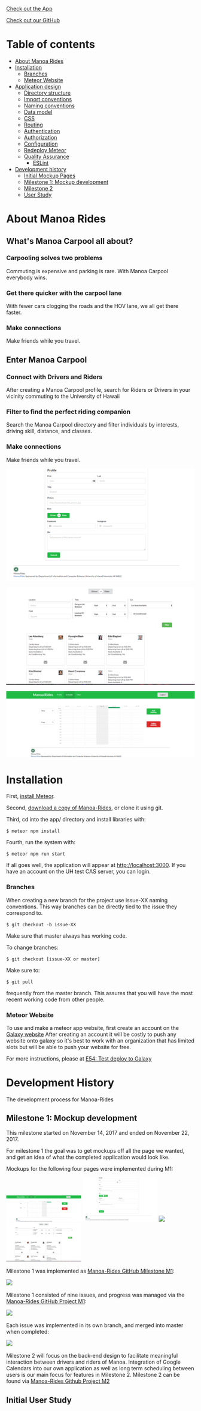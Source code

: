[Check out the App](https://manoa-rides.meteorapp.com)

[Check out our GitHub](https://github.com/manoa-rides)

# Table of contents

* [About Manoa Rides](#about-bowfolios)
* [Installation](#installation)
  * [Branches](#branches)
  * [Meteor Website](#meteor-website)
* [Application design](#application-design)
  * [Directory structure](#directory-structure)
  * [Import conventions](#import-conventions)
  * [Naming conventions](#naming-conventions)
  * [Data model](#data-model)
  * [CSS](#css)
  * [Routing](#routing)
  * [Authentication](#authentication)
  * [Authorization](#authorization)
  * [Configuration](#configuration)
  * [Redeploy Meteor](#redeploy-meteor)
  * [Quality Assurance](#quality-assurance)
    * [ESLint](#eslint)
* [Development history](#development-history)
  * [Initial Mockup Pages](#initial-mockup-pages)
  * [Milestone 1: Mockup development](#milestone-1-mockup-development)
  * [Milestone 2](#milestone-2)
  * [User Study](#initial-user-study)


# About Manoa Rides 

## What's Manoa Carpool all about?
### Carpooling solves two problems

Commuting is expensive and parking is rare. With Manoa Carpool everybody wins.

### Get there quicker with the carpool lane

With fewer cars clogging the roads and the HOV lane, we all get there faster.

### Make connections

Make friends while you travel.


## Enter Manoa Carpool
### Connect with Drivers and Riders

After creating a Manoa Carpool profile, search for Riders or Drivers in your vicinity commuting to the University of Hawaii

### Filter to find the perfect riding companion

Search the Manoa Carpool directory and filter individuals by interests, driving skill, distance, and classes.

### Make connections

Make friends while you travel.

![](images/profile-mockup.png)

![](images/filterpage.png)

![](images/schedule-mockup.png)


# Installation

First, [install Meteor](https://www.meteor.com/install).

Second, [download a copy of Manoa-Rides](https://github.com/manoa-rides/manoa-rides/archive/master.zip), or clone it using git.
  
Third, cd into the app/ directory and install libraries with:

```
$ meteor npm install
```

Fourth, run the system with:

```
$ meteor npm run start
```

If all goes well, the application will appear at [http://localhost:3000](http://localhost:3000). If you have an account on the UH test CAS server, you can login.  

### Branches

When creating a new branch for the project use issue-XX naming conventions. This way branches can be directly tied to the issue they correspond to. 

```
$ git checkout -b issue-XX
```

Make sure that master always has working code. 

To change branches:

```
$ git checkout [issue-XX or master]
```

Make sure to:

```
$ git pull
```

frequently from the master branch. This assures that you will have the most recent working code from other people. 


### Meteor Website

To use and make a meteor app website, first create an account on the [Galaxy website](https://galaxy.meteor.com/) After creating an account it will be costly to push any website onto galaxy so it's best to work with an organization that has limited slots but will be able to push your website for free. 

For more instructions, please at [E54: Test deploy to Galaxy](http://courses.ics.hawaii.edu/ics314s17/morea/deployment/experience-test-deployment.html)

# Development History

The development process for Manoa-Rides

## Milestone 1: Mockup development

This milestone started on November 14, 2017 and ended on November 22, 2017.

For milestone 1 the goal was to get mockups off all the page we wanted, and get an idea of what the completed application would look like.  

Mockups for the following four pages were implemented during M1:

<img width="200px" src="images/schedule-mockup.png"/>
<img width="200px" src="images/profile-mockup.png"/>
<img width="200px" src="images/directory.png"/>
<img width="200px" src="images/filterpage.png"/>

Milestone 1 was implemented as [Manoa-Rides GitHub Milestone M1](https://github.com/manoa-rides/manoa-rides/milestones):

![](images/m1-milestone.png)


Milestone 1 consisted of nine issues, and progress was managed via the [Manoa-Rides GitHub Project M1](https://github.com/manoa-rides/manoa-rides/projects/1):

![](images/m1-project.png)

Each issue was implemented in its own branch, and merged into master when completed:

![](images/m1-branch-graph.png)

Milestone 2 will focus on the back-end design to facilitate meaningful interaction between drivers and riders of Manoa. Integration of Google Calendars into our own application as well as long term scheduling between users is our main focus for features in Milestone 2. Milestone 2 can be found via [Manoa-Rides Github Project M2](https://github.com/manoa-rides/manoa-rides/projects/2)


## Initial User Study

